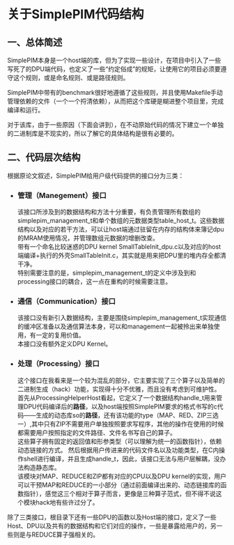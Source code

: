 # 关于SimplePIM代码结构

## 一、总体简述  
  SimplePIM本身是一个host端的库，但为了实现一些设计，在项目中引入了一些写死了的DPU端代码，也定义了一些“约定俗成”的规矩，让使用它的项目必须要遵守这个规则，或是命名规则、或是路径规则。  
  
  SimplePIM中带有的benchmark很好地遵循了这些规则，并且使用Makefile手动管理依赖的文件（一个一个捋清依赖），从而把这个库硬是糊进整个项目里，完成编译和运行。

  对于该库，由于一些原因（下面会讲到），在不动原始代码的情况下建立一个单独的二进制库是不现实的，所以了解它的具体结构是很有必要的。

## 二、代码层次结构
  根据原论文叙述，SimplePIM给用户级代码提供的接口分为三类：  
- ### 管理（Manegement）接口  
  该接口所涉及到的数据结构和方法十分重要，有负责管理所有数组的simplepim_management_t和单个数组的元数据类型table_host_t。这些数据结构以及对应的若干方法，可以让host端通过驻留在内存的结构体来簿记dpu的MRAM使用情况，并管理数组元数据的增删改查。  
  带有一个命名比较迷惑的DPU kernel SmallTableInit_dpu.c以及对应的host端编译+执行的外壳SmallTableInit.c，其实就是用来把DPU里的堆内存全都清干净。  
  特别需要注意的是，simplepim_management_t的定义中涉及到和processing接口的耦合，这一点在重构的时候需要注意。
- ### 通信（Communication）接口  
  该接口没有新引入数据结构，主要是围绕simplepim_management_t实现通信的缓冲区准备以及通信算法本身，可以和management一起被拎出来单独使用，有一定的复用价值。  
  本接口没有额外定义DPU Kernel。
- ### 处理（Processing）接口
  这个接口在我看来是一个较为混乱的部分，它主要实现了三个算子以及简单的二进制生成（hack）功能，实现得十分不优雅，而且没有考虑到可维护性。  
  首先从ProcessingHelperHost看起，它定义了一个数据结构handle_t用来管理DPU代码编译后的**路径**，以及host端按照SimplePIM要求的格式书写的c代码——生成的动态库so的**路径**，还有该功能的type（MAP、RED、ZIP三选一）,其中只有ZIP不需要用户单独按照要求写程序，其他的操作在使用的时候都需要用户按照指定的文件路径、文件名书写自己的算子。  
  这些算子拥有固定的返回值和形参类型（可以理解为统一的函数指针），依赖动态链接的方式。 然后根据用户传进来的代码文件名以及功能类型，在C内操作shell进行编译，并且生成handle_t，因此，该接口无法与用户层解耦，没办法构造静态库。  
  该模块对MAP、REDUCE和ZIP都有对应的CPU以及DPU kernel的实现，用户可以干预MAP和REDUCE的一小部分（通过前面编译出来的、动态链接库的函数指针），感觉这三个相对于算子而言，更像是三种算子范式，但不得不说这个模块hack地有些许过分了。  

除了三类接口，根目录下还有一些DPU的函数以及Host端的接口，定义了一些Host、DPU以及共有的数据结构和它们对应的操作，一些是暴露给用户的，另一些则是与REDUCE算子强相关的。